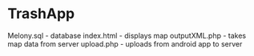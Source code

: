 # TrashApp
Melony.sql - database
index.html - displays map 
outputXML.php - takes map data from server
upload.php - uploads from android app to server

